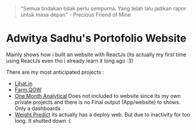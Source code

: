 > "Semua tindakan tidak perlu sempurna. Yang telah lalu jadikan rapor untuk masa depan" - Precious Friend of Mine

# Adwitya Sadhu's Portofolio Website

Mainly shows how i built an website with ReactJs (its actually my first time using ReactJs even tho i already learn it long ago :3)

There are my most anticipated projects :
- [Lihat.in](https://github.com/nuwbie-11/We_see)
- [Farm.QOW](https://github.com/nuwbie-11/Farm.QOW)
- [One Month Analytical](https://github.com/nuwbie-11/Data-Analytics) Does not included to website since its my own private projects and there is no Final output (App/website) to shows. Only a dashboards 
- [Weight Predict](https://github.com/nuwbie-11/Weight-Predict) its actually has a deploy web. But due to inactivity for too long. It shutted down :(